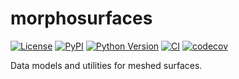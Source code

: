 # morphosurfaces

[![License](https://img.shields.io/pypi/l/morphosurfaces.svg?color=green)](https://github.com/morphometrics/morphosurfaces/raw/main/LICENSE)
[![PyPI](https://img.shields.io/pypi/v/morphosurfaces.svg?color=green)](https://pypi.org/project/morphosurfaces)
[![Python Version](https://img.shields.io/pypi/pyversions/morphosurfaces.svg?color=green)](https://python.org)
[![CI](https://github.com/morphometrics/morphosurfaces/actions/workflows/ci.yml/badge.svg)](https://github.com/morphometrics/morphosurfaces/actions/workflows/ci.yml)
[![codecov](https://codecov.io/gh/morphometrics/morphosurfaces/branch/main/graph/badge.svg)](https://codecov.io/gh/morphometrics/morphosurfaces)

Data models and utilities for meshed surfaces.
